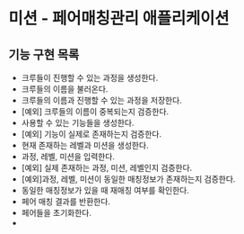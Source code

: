 # 미션 - 페어매칭관리 애플리케이션

## 기능 구현 목록
- 크루들이 진행할 수 있는 과정을 생성한다.
- 크루들의 이름을 불러온다.
- 크루들의 이름과 진행할 수 있는 과정을 저장한다.
- [예외] 크루들의 이름이 중복되는지 검증한다.
- 사용할 수 있는 기능들을 생성한다.
- [예외] 기능이 실제로 존재하는지 검증한다.
- 현재 존재하는 레벨과 미션을 생성한다.
- 과정, 레벨, 미션을 입력한다.
- [예외] 실제 존재하는 과정, 미션, 레벨인지 검증한다.
- [예외]과정, 레벨, 미션이 동일한 매칭정보가 존재하는지 검증한다.
- 동일한 매칭정보가 있을 때 재매칭 여부를 확인한다.
- 페어 매칭 결과를 반환한다.
- 페어들을 초기화한다.
- 
